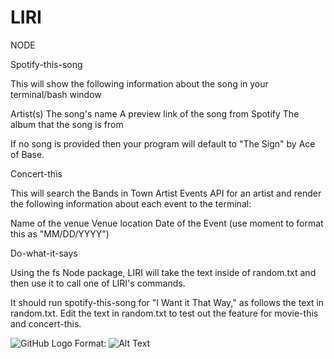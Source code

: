 # LIRI

NODE

Spotify-this-song

This will show the following information about the song in your terminal/bash window

Artist(s) The song's name A preview link of the song from Spotify The album that the song is from

If no song is provided then your program will default to "The Sign" by Ace of Base.

Concert-this

This will search the Bands in Town Artist Events API for an artist and render the following information about each event to the terminal:

Name of the venue Venue location Date of the Event (use moment to format this as "MM/DD/YYYY")

Do-what-it-says

Using the fs Node package, LIRI will take the text inside of random.txt and then use it to call one of LIRI's commands.

It should run spotify-this-song for "I Want it That Way," as follows the text in random.txt. Edit the text in random.txt to test out the feature for movie-this and concert-this.



![GitHub Logo](file:///Users/nicklombardo/Desktop/Screen%20Shot%202019-07-27%20at%206.07.40%20PM.png)
Format: ![Alt Text](url)
